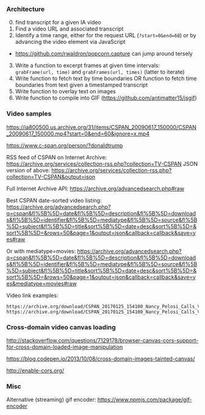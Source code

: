 





### Architecture

0. find transcript for a given IA video
1. Find a video URL and associated transcript
2. Identify a time range, either for the request URL (`?start=0&end=60`) or by advancing the video element via JavaScript
  * https://github.com/rwaldron/popcorn.capture can jump around tersely
3. Write a function to excerpt frames at given time intervals: `grabFrame(url, time)` and `grabFrames(url, times)` (latter to iterate)
4. Write function to fetch text by time boundaries OR function to fetch time boundaries from text given a timestamped transcript
5. Write function to overlay text on images
6. Write function to compile into GIF (https://github.com/antimatter15/jsgif)



### Video samples

https://ia800500.us.archive.org/31/items/CSPAN_20090617_150000/CSPAN_20090617_150000.mp4?start=0&end=60&ignore=x.mp4

https://www.c-span.org/person/?donaldtrump

RSS feed of CSPAN on Internet Archive: https://archive.org/services/collection-rss.php?collection=TV-CSPAN
JSON version of above: https://archive.org/services/collection-rss.php?collection=TV-CSPAN&output=json

Full Internet Archive API: https://archive.org/advancedsearch.php#raw

Best CSPAN date-sorted video listing: https://archive.org/advancedsearch.php?q=cspan&fl%5B%5D=date&fl%5B%5D=description&fl%5B%5D=downloads&fl%5B%5D=identifier&fl%5B%5D=mediatype&fl%5B%5D=source&fl%5B%5D=subject&fl%5B%5D=title&sort%5B%5D=date+desc&sort%5B%5D=&sort%5B%5D=&rows=50&page=1&output=json&callback=callback&save=yes#raw

Or with mediatype=movies: https://archive.org/advancedsearch.php?q=cspan&fl%5B%5D=date&fl%5B%5D=description&fl%5B%5D=downloads&fl%5B%5D=identifier&fl%5B%5D=mediatype&fl%5B%5D=source&fl%5B%5D=subject&fl%5B%5D=title&sort%5B%5D=date+desc&sort%5B%5D=&sort%5B%5D=&rows=50&page=1&output=json&callback=callback&save=yes&mediatype=movies#raw

Video link examples:

```
https://archive.org/download/CSPAN_20170125_154100_Nancy_Pelosi_Calls_Voter_Fraud_Investigation_Really_Strange/format=h.264
https://archive.org/download/CSPAN_20170125_154100_Nancy_Pelosi_Calls_Voter_Fraud_Investigation_Really_Strange/format=MPEG2
```


### Cross-domain video canvas loading

http://stackoverflow.com/questions/7129178/browser-canvas-cors-support-for-cross-domain-loaded-image-manipulation

https://blog.codepen.io/2013/10/08/cross-domain-images-tainted-canvas/

http://enable-cors.org/

### Misc

Alternative (streaming) gif encoder: https://www.npmjs.com/package/gif-encoder


